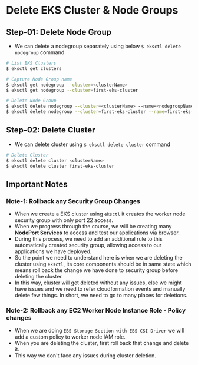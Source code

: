 # Delete EKS Cluster & Node Groups

## Step-01: Delete Node Group
- We can delete a nodegroup separately using below `$ eksctl delete nodegroup` command

```bash
# List EKS Clusters
$ eksctl get clusters

# Capture Node Group name
$ eksctl get nodegroup --cluster=<clusterName>
$ eksctl get nodegroup --cluster=first-eks-cluster

# Delete Node Group
$ eksctl delete nodegroup --cluster=<clusterName> --name=<nodegroupName>
$ eksctl delete nodegroup --cluster=first-eks-cluster --name=first-eks-cluster-ng-public1
```

## Step-02: Delete Cluster
- We can delete cluster using `$ eksctl delete cluster` command

```bash
# Delete Cluster
$ eksctl delete cluster <clusterName>
$ eksctl delete cluster first-eks-cluster
```

## Important Notes

### Note-1: Rollback any Security Group Changes
- When we create a EKS cluster using `eksctl` it creates the worker node security group with only port 22 access.
- When we progress through the course, we will be creating many **NodePort Services** to access and test our applications via browser.
- During this process, we need to add an additional rule to this automatically created security group, allowing access to our applications we have deployed.
- So the point we need to understand here is when we are deleting the cluster using `eksctl`, its core components should be in same state which means roll back the change we have done to security group before deleting the cluster.
- In this way, cluster will get deleted without any issues, else we might have issues and we need to refer cloudformation events and manually delete few things. In short, we need to go to many places for deletions.

### Note-2: Rollback any EC2 Worker Node Instance Role - Policy changes
- When we are doing `EBS Storage Section with EBS CSI Driver` we will add a custom policy to worker node IAM role.
- When you are deleting the cluster, first roll back that change and delete it.
- This way we don't face any issues during cluster deletion.
